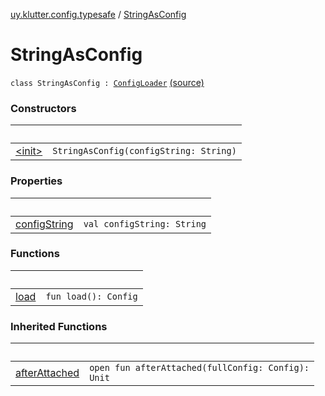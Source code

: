 [uy.klutter.config.typesafe](../index.md) / [StringAsConfig](.)


# StringAsConfig
<code>class StringAsConfig : [ConfigLoader](../-config-loader/index.md)</code> [(source)](https://github.com/kohesive/klutter/blob/master/config-typesafe-jdk6/src/main/kotlin/uy/klutter/config/typesafe/ConfigLoading.kt#L168)<br/>


### Constructors

|&nbsp;|&nbsp;|
|---|---|
| [&lt;init&gt;](-init-.md) | <code>StringAsConfig(configString: String)</code><br/> |

### Properties

|&nbsp;|&nbsp;|
|---|---|
| [configString](config-string.md) | <code>val configString: String</code><br/> |

### Functions

|&nbsp;|&nbsp;|
|---|---|
| [load](load.md) | <code>fun load(): Config</code><br/> |

### Inherited Functions

|&nbsp;|&nbsp;|
|---|---|
| [afterAttached](../-config-loader/after-attached.md) | <code>open fun afterAttached(fullConfig: Config): Unit</code><br/> |
